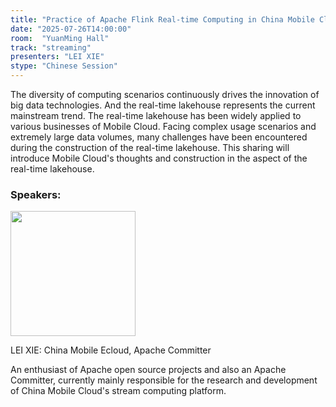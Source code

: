 ```yaml
---
title: "Practice of Apache Flink Real-time Computing in China Mobile Cloud"
date: "2025-07-26T14:00:00"
room:  "YuanMing Hall"
track: "streaming"
presenters: "LEI XIE"
stype: "Chinese Session"
---
```


The diversity of computing scenarios continuously drives the innovation of big data technologies. And the real-time lakehouse represents the current mainstream trend. The real-time lakehouse has been widely applied to various businesses of Mobile Cloud. Facing complex usage scenarios and extremely large data volumes, many challenges have been encountered during the construction of the real-time lakehouse. This sharing will introduce Mobile Cloud's thoughts and construction in the aspect of the real-time lakehouse.

### Speakers:


<img src="https://sessionize.com/image/cf5c-400o400o1-HKnHKDN66HEPQDSc9TVhnT.jpg" width="200" /><br/>

LEI XIE: China Mobile Ecloud, Apache Committer

An enthusiast of Apache open source projects and also an Apache Committer, currently mainly responsible for the research and development of China Mobile Cloud's stream computing platform.